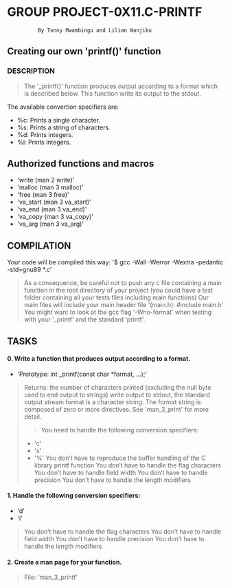 #                 GROUP PROJECT-0X11.C-PRINTF
              By Tonny Mwambingu and Lilian Wanjiku
     
##       Creating our own 'printf()' function

###      DESCRIPTION

> The '_printf()' function produces output according to a format which is described below. 
> This function write its output to the stdout.

The available convertion specifiers are:

* %c: Prints a single character.
* %s: Prints a string of characters.
* %d: Prints integers.
* %i: Prints integers.


##      Authorized functions and macros
* 'write (man 2 write)'
* 'malloc (man 3 malloc)'
* 'free (man 3 free)'
* 'va_start (man 3 va_start)'
* 'va_end (man 3 va_end)'
* 'va_copy (man 3 va_copy)'
* 'va_arg (man 3 va_arg)'

##      COMPILATION
Your code will be compiled this way:
'$ gcc -Wall -Werror -Wextra -pedantic -std=gnu89 *.c'

> As a consequence, be careful not to push any c file containing a main function in the root directory 
of your project (you could have a test folder containing all your tests files including main functions)
Our main files will include your main header file '(main.h): #include main.h'
You might want to look at the gcc flag '-Wno-format' when testing with your '_printf' and the standard 'printf'.


##     TASKS

####   0. Write a function that produces output according to a format.

* 'Prototype: int _printf(const char *format, ...);'

> Returns: the number of characters printed (excluding the null byte used to end output to strings)
> write output to stdout, the standard output stream format is a character string. 
> The format string is composed of zero or more directives. 
See 'man_3_print' for more detail. 
> > You need to handle the following conversion specifiers:
>   * 'c'
>   * 's'
>   * '%'
> You don’t have to reproduce the buffer handling of the C library printf function
> You don’t have to handle the flag characters
> You don’t have to handle field width
> You don’t have to handle precision
> You don’t have to handle the length modifiers


####   1. Handle the following conversion specifiers:

* 'd'
* 'i'
> You don’t have to handle the flag characters
> You don’t have to handle field width
> You don’t have to handle precision
> You don’t have to handle the length modifiers


####   2. Create a man page for your function.
> File: 'man_3_printf'
